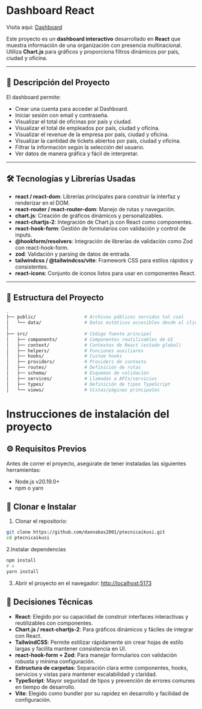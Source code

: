 # Dashboard React
Visita aqui: [Dashboard](https://ptecnicaikusi.vercel.app/)

Este proyecto es un **dashboard interactivo** desarrollado en **React** que muestra información de una organización con presencia multinacional. Utiliza **Chart.js** para gráficos y proporciona filtros dinámicos por país, ciudad y oficina.

---

## 🔹 Descripción del Proyecto

El dashboard permite:

- Crear una cuenta para acceder al Dashboard.
- Iniciar sesión con email y contraseña.
- Visualizar el total de oficinas por país y ciudad.
- Visualizar el total de empleados por país, ciudad y oficina.
- Visualizar el revenue de la empresa por país, ciudad y oficina.
- Visualizar la cantidad de tickets abiertos por país, ciudad y oficina.
- Filtrar la información según la selección del usuario.
- Ver datos de manera gráfica y fácil de interpretar.

---

## 🛠 Tecnologías y Librerías Usadas

- **react / react-dom**: Librerías principales para construir la interfaz y renderizar en el DOM.
- **react-router / react-router-dom**: Manejo de rutas y navegación.
- **chart.js**: Creación de gráficos dinámicos y personalizables.
- **react-chartjs-2**: Integración de Chart.js con React como componentes.
- **react-hook-form**: Gestión de formularios con validación y control de inputs.
- **@hookform/resolvers**: Integración de librerías de validación como Zod con react-hook-form.
- **zod**: Validación y parsing de datos de entrada.
- **tailwindcss / @tailwindcss/vite**: Framework CSS para estilos rápidos y consistentes.
- **react-icons**: Conjunto de iconos listos para usar en componentes React.

---

## 📂 Estructura del Proyecto

```bash
.
├── public/                  # Archivos públicos servidos tal cual
│   └── data/                # Datos estáticos accesibles desde el cliente
│
├── src/                     # Código fuente principal
│   ├── components/          # Componentes reutilizables de UI
│   ├── context/             # Contextos de React (estado global)
│   ├── helpers/             # Funciones auxiliares
│   ├── hooks/               # Custom hooks
│   ├── providers/           # Providers de contexto
│   ├── routes/              # Definición de rutas
│   ├── schema/              # Esquemas de validación
│   ├── services/            # Llamadas a APIs/servicios
│   ├── types/               # Definición de tipos TypeScript
│   └── views/               # Vistas/páginas principales
```
# Instrucciones de instalación del proyecto
## ⚙️ Requisitos Previos

Antes de correr el proyecto, asegúrate de tener instaladas las siguientes herramientas:

- Node.js v20.19.0+
- npm o yarn

## 🚀 Clonar e Instalar

1. Clonar el repositorio:

```bash
git clone https://github.com/dannabas2001/ptecnicaikusi.git
cd ptecnicaikusi
```
2.Instalar dependencias 
```bash
npm install
# o
yarn install
```
3. Abrir el proyecto en el navegador: [http://localhost:5173](http://localhost:5173)

## 🧩 Decisiones Técnicas

- **React**: Elegido por su capacidad de construir interfaces interactivas y reutilizables con componentes.
- **Chart.js / react-chartjs-2**: Para gráficos dinámicos y fáciles de integrar con React.
- **TailwindCSS**: Permite estilizar rápidamente sin crear hojas de estilo largas y facilita mantener consistencia en UI.
- **react-hook-form + Zod**: Para manejar formularios con validación robusta y mínima configuración.
- **Estructura de carpetas**: Separación clara entre componentes, hooks, servicios y vistas para mantener escalabilidad y claridad.
- **TypeScript**: Mayor seguridad de tipos y prevención de errores comunes en tiempo de desarrollo.
- **Vite**: Elegido como bundler por su rapidez en desarrollo y facilidad de configuración.
